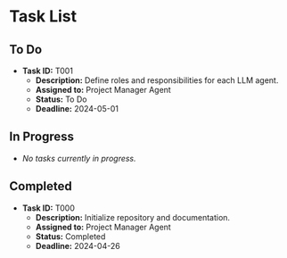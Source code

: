 # Task List

## To Do
- **Task ID:** T001
  - **Description:** Define roles and responsibilities for each LLM agent.
  - **Assigned to:** Project Manager Agent
  - **Status:** To Do
  - **Deadline:** 2024-05-01

## In Progress
- *No tasks currently in progress.*

## Completed
- **Task ID:** T000
  - **Description:** Initialize repository and documentation.
  - **Assigned to:** Project Manager Agent
  - **Status:** Completed
  - **Deadline:** 2024-04-26
